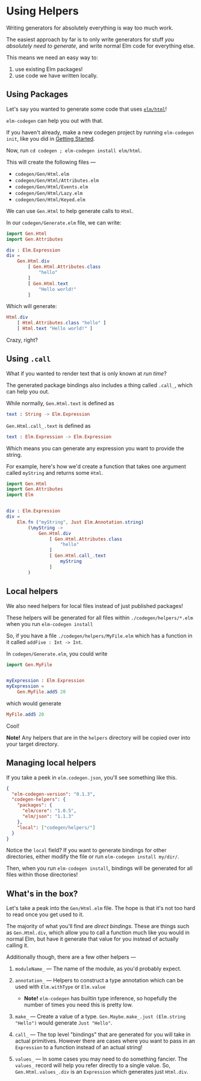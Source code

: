 # Using Helpers

Writing generators for absolutely everything is way too much work.

The easiest approach by far is to only write generators for stuff _you absolutely need to generate_, and write normal Elm code for everything else.

This means we need an easy way to:

1. use existing Elm packages!
2. use code we have written locally.

## Using Packages

Let's say you wanted to generate some code that uses [`elm/html`](https://package.elm-lang.org/packages/elm/html/latest/)!

`elm-codegen` can help you out with that.

If you haven't already, make a new codegen project by running `elm-codegen init`, like you did in [Getting Started](https://github.com/mdgriffith/elm-codegen/tree/main/guide/GettingStarted.md).

Now, run `cd codegen ; elm-codegen install elm/html`.

This will create the following files —

- `codegen/Gen/Html.elm`
- `codegen/Gen/Html/Attributes.elm`
- `codegen/Gen/Html/Events.elm`
- `codegen/Gen/Html/Lazy.elm`
- `codegen/Gen/Html/Keyed.elm`

We can use `Gen.Html` to help generate calls to `Html`.

In our `codegen/Generate.elm` file, we can write:

```elm
import Gen.Html
import Gen.Attributes

div : Elm.Expression
div =
    Gen.Html.div
        [ Gen.Html.Attributes.class
            "hello"
        ]
        [ Gen.Html.text
            "Hello world!"
        ]

```

Which will generate:

```elm
Html.div
    [ Html.Attributes.class "hello" ]
    [ Html.text "Hello world!" ]
```

Crazy, right?

## Using `.call`

What if you wanted to render text that is only known at _run time_?

The generated package bindings also includes a thing called `.call_`, which can help you out.

While normally, `Gen.Html.text` is defined as

```elm
text : String -> Elm.Expression
```

`Gen.Html.call_.text` is defined as

```elm
text : Elm.Expression -> Elm.Expression
```

Which means you can generate any expression you want to provide the string.

For example, here's how we'd create a function that takes one argument called `myString` and returns some `Html`.

```elm
import Gen.Html
import Gen.Attributes
import Elm


div : Elm.Expression
div =
    Elm.fn ("myString", Just Elm.Annotation.string)
        (\myString ->
            Gen.Html.div
                [ Gen.Html.Attributes.class
                    "hello"
                ]
                [ Gen.Html.call_.text
                    myString
                ]
        )
```

## Local helpers

We also need helpers for local files instead of just published packages!

These helpers will be generated for all files within `./codegen/helpers/*.elm` when you run `elm-codegen install`

So, if you have a file `./codegen/helpers/MyFile.elm` which has a function in it called `addFive : Int -> Int`.

In `codegen/Generate.elm`, you could write

```elm
import Gen.MyFile


myExpression : Elm.Expression
myExpression =
    Gen.MyFile.add5 20

```

which would generate

```elm
MyFile.add5 20
```

Cool!

**Note!** Any helpers that are in the `helpers` directory will be copied over into your target directory.

## Managing local helpers

If you take a peek in `elm.codegen.json`, you'll see something like this.

```json
{
  "elm-codegen-version": "0.1.3",
  "codegen-helpers": {
    "packages": {
      "elm/core": "1.0.5",
      "elm/json": "1.1.3"
    },
    "local": ["codegen/helpers/"]
  }
}
```

Notice the `local` field? If you want to generate bindings for other directories, either modify the file or run `elm-codegen install my/dir/`.

Then, when you run `elm-codegen install`, bindings will be generated for all files within those directories!

## What's in the box?

Let's take a peak into the `Gen/Html.elm` file. The hope is that it's not too hard to read once you get used to it.

The majority of what you'll find are _direct bindings_. These are things such as `Gen.Html.div`, which allow you to call a function much like you would in normal Elm, but have it generate that value for you instead of actually calling it.

Additionally though, there are a few other helpers —

1. `moduleName_` — The name of the module, as you'd probably expect.
2. `annotation_` — Helpers to construct a type annotation which can be used with `Elm.withType` or `Elm.value`
   - **Note!** `elm-codegen` has builtin type inference, so hopefully the number of times you need this is pretty low.
3. `make_` — Create a value of a type. `Gen.Maybe.make_.just (Elm.string "Hello")` would generate `Just "Hello"`.
4. `call_` — The top level "bindings" that are generated for you will take in actual primitives. However there are cases where you want to pass in an `Expression` to a function instead of an actual string!

5. `values_` — In some cases you may need to do something fancier. The `values_` record will help you refer directly to a single value.
   So, `Gen.Html.values_.div` is an `Expression` which generates just `Html.div`.
